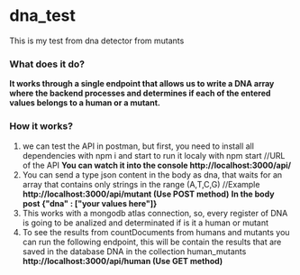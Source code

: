# dna_test
This is my test from dna detector from mutants

### What does it do?
**It works through a single endpoint that allows us to write a DNA array where the backend processes and determines if each of the entered values belongs to a human or a mutant.**

### How it works?
1. we can test the API in postman, but first, you need to install all dependencies with npm i and start to run it localy with npm start
    //URL of the API
    **You can watch it into the console http://localhost:3000/api/**
2. You can send a type json content in the body as dna, that waits for an array that contains only strings in the range (A,T,C,G)
    //Example
    **http://localhost:3000/api/mutant (Use POST method)**
    **In the body post {"dna" : ["your values here"]}**
3. This works with a mongodb atlas connection, so, every register of DNA is going to be analized and determinated if is it a human or mutant
4. To see the results from countDocuments from humans and mutants you can run the following endpoint, this will be contain the results that are saved in the database DNA in the collection human_mutants
    **http://localhost:3000/api/human (Use GET method)**
